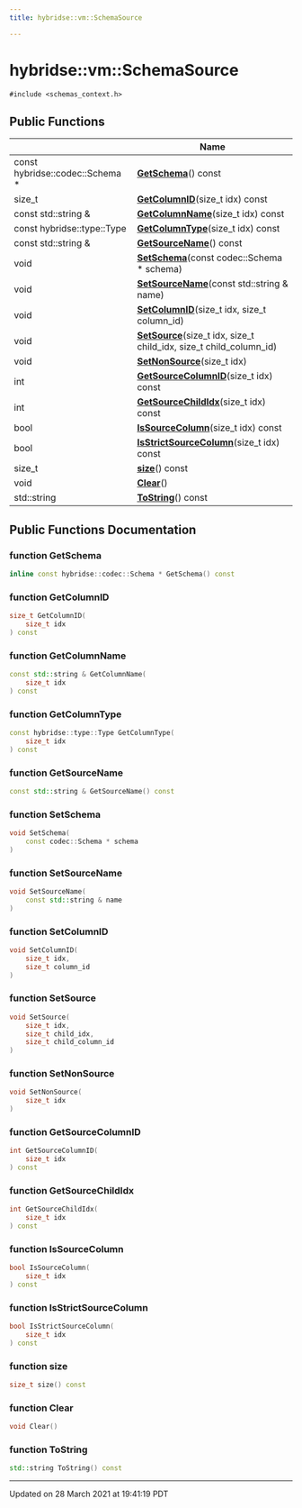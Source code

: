 ```yaml
---
title: hybridse::vm::SchemaSource

---
```


# hybridse::vm::SchemaSource




`#include <schemas_context.h>`

## Public Functions

|                | Name           |
| -------------- | -------------- |
| const hybridse::codec::Schema * | **[GetSchema](/hybridse/usage/api/markdown/Classes/classhybridse_1_1vm_1_1_schema_source.md#function-getschema)**() const |
| size_t | **[GetColumnID](/hybridse/usage/api/markdown/Classes/classhybridse_1_1vm_1_1_schema_source.md#function-getcolumnid)**(size_t idx) const |
| const std::string & | **[GetColumnName](/hybridse/usage/api/markdown/Classes/classhybridse_1_1vm_1_1_schema_source.md#function-getcolumnname)**(size_t idx) const |
| const hybridse::type::Type | **[GetColumnType](/hybridse/usage/api/markdown/Classes/classhybridse_1_1vm_1_1_schema_source.md#function-getcolumntype)**(size_t idx) const |
| const std::string & | **[GetSourceName](/hybridse/usage/api/markdown/Classes/classhybridse_1_1vm_1_1_schema_source.md#function-getsourcename)**() const |
| void | **[SetSchema](/hybridse/usage/api/markdown/Classes/classhybridse_1_1vm_1_1_schema_source.md#function-setschema)**(const codec::Schema * schema) |
| void | **[SetSourceName](/hybridse/usage/api/markdown/Classes/classhybridse_1_1vm_1_1_schema_source.md#function-setsourcename)**(const std::string & name) |
| void | **[SetColumnID](/hybridse/usage/api/markdown/Classes/classhybridse_1_1vm_1_1_schema_source.md#function-setcolumnid)**(size_t idx, size_t column_id) |
| void | **[SetSource](/hybridse/usage/api/markdown/Classes/classhybridse_1_1vm_1_1_schema_source.md#function-setsource)**(size_t idx, size_t child_idx, size_t child_column_id) |
| void | **[SetNonSource](/hybridse/usage/api/markdown/Classes/classhybridse_1_1vm_1_1_schema_source.md#function-setnonsource)**(size_t idx) |
| int | **[GetSourceColumnID](/hybridse/usage/api/markdown/Classes/classhybridse_1_1vm_1_1_schema_source.md#function-getsourcecolumnid)**(size_t idx) const |
| int | **[GetSourceChildIdx](/hybridse/usage/api/markdown/Classes/classhybridse_1_1vm_1_1_schema_source.md#function-getsourcechildidx)**(size_t idx) const |
| bool | **[IsSourceColumn](/hybridse/usage/api/markdown/Classes/classhybridse_1_1vm_1_1_schema_source.md#function-issourcecolumn)**(size_t idx) const |
| bool | **[IsStrictSourceColumn](/hybridse/usage/api/markdown/Classes/classhybridse_1_1vm_1_1_schema_source.md#function-isstrictsourcecolumn)**(size_t idx) const |
| size_t | **[size](/hybridse/usage/api/markdown/Classes/classhybridse_1_1vm_1_1_schema_source.md#function-size)**() const |
| void | **[Clear](/hybridse/usage/api/markdown/Classes/classhybridse_1_1vm_1_1_schema_source.md#function-clear)**() |
| std::string | **[ToString](/hybridse/usage/api/markdown/Classes/classhybridse_1_1vm_1_1_schema_source.md#function-tostring)**() const |

## Public Functions Documentation

### function GetSchema

```cpp
inline const hybridse::codec::Schema * GetSchema() const
```


### function GetColumnID

```cpp
size_t GetColumnID(
    size_t idx
) const
```


### function GetColumnName

```cpp
const std::string & GetColumnName(
    size_t idx
) const
```


### function GetColumnType

```cpp
const hybridse::type::Type GetColumnType(
    size_t idx
) const
```


### function GetSourceName

```cpp
const std::string & GetSourceName() const
```


### function SetSchema

```cpp
void SetSchema(
    const codec::Schema * schema
)
```


### function SetSourceName

```cpp
void SetSourceName(
    const std::string & name
)
```


### function SetColumnID

```cpp
void SetColumnID(
    size_t idx,
    size_t column_id
)
```


### function SetSource

```cpp
void SetSource(
    size_t idx,
    size_t child_idx,
    size_t child_column_id
)
```


### function SetNonSource

```cpp
void SetNonSource(
    size_t idx
)
```


### function GetSourceColumnID

```cpp
int GetSourceColumnID(
    size_t idx
) const
```


### function GetSourceChildIdx

```cpp
int GetSourceChildIdx(
    size_t idx
) const
```


### function IsSourceColumn

```cpp
bool IsSourceColumn(
    size_t idx
) const
```


### function IsStrictSourceColumn

```cpp
bool IsStrictSourceColumn(
    size_t idx
) const
```


### function size

```cpp
size_t size() const
```


### function Clear

```cpp
void Clear()
```


### function ToString

```cpp
std::string ToString() const
```


-------------------------------

Updated on 28 March 2021 at 19:41:19 PDT